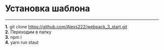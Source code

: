 # Установка шаблона
***

**1.** git clone https://github.com/Alexs222/webpack_3_start.git  
**2.** Переходим в папку  
**3.** npm i  
**4.** yarn run staut